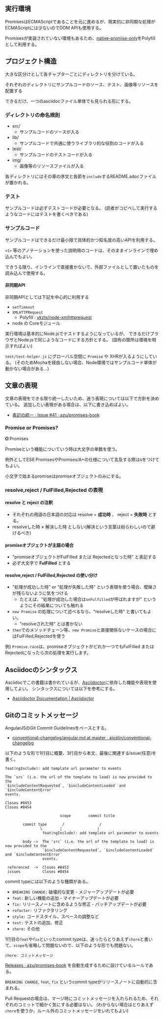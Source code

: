 ## 実行環境

PromisesはECMAScriptであることを元に進めるが、現実的に非同期な処理がECMAScriptには少ないのでDOM APIも使用する。

Promisesが実装されていない環境もあるため、[native-promise-only](https://github.com/getify/native-promise-only/ "native-promise-only")をPolyfillとして利用する。

## プロジェクト構造

大きな区分けとして各チャプターごとにディレクトリを分けている。

それぞれのディレクトリにサンプルコードのソース、テスト、画像等リソースを配置する

できるだけ、一つのasciidocファイル単体でも見られる形にする。

### ディレクトリの命名規則

* src/
    * サンプルコードのソースが入る
* lib/
    * サンプルコードで共通に使うライブラリ的な役割のコードが入る
* test/
    * サンプルコードのテストコードが入る
* img/
    * 画像等のリソースファイルが入る

各ディレクトリにはその章の序文と各節を`include`するREADME.adocファイルが置かれる。

### テスト

サンプルコードは必ずテストコードが必要となる。
(読者がコピペして実行するようなコードにはテストを書くべきである)


### サンプルコード

サンプルコードはできるだけ最小限で具体的かつ知名度の高いAPIを利用する。

`<1>` 等のアノテーションを使った説明用のコードは、そのままインラインで埋め込んでもよい。

できうる限り、インラインで直接書かないで、外部ファイルとして置いたものを読み込んで使用する。

#### 非同期API

非同期APIとしては下記を中心的に利用する

* `setTimeout`
* `XMLHTTPRequest`
    * Polyfill : [ykzts/node-xmlhttprequest](https://github.com/ykzts/node-xmlhttprequest "ykzts/node-xmlhttprequest")
* node の Coreモジュール


実行環境は基本的にNode.jsでテストするようになっているが、
できるだけブラウザとNode.jsで同じようなコードにする方針とする。
(固有の箇所は環境を明示すればよい)

`test/test-helper.js` にグローバル空間に `Promise` や XHRが入るようにしている。
(そのためMochaを経由しない場合、Node環境ではサンプルコード単体が動かない場合がある…)

## 文章の表現

文章の表現をできる限り統一したいため、迷う表現については以下で方針を決めている。
追加したい表現がある場合は、以下に書き込めばよい。

- [表記の統一 · Issue #41 · azu/promises-book](https://github.com/azu/promises-book/issues/41 "表記の統一 · Issue #41 · azu/promises-book")

### Promise or Promises?

:negative_squared_cross_mark: Promises

Promiseという機能についていう時は大文字の単数を使う。

例外としてES6 PromisesやPromises/A+の仕様について言及する際はsをつけてもよい。

小文字で始まるpromiseはpromiseオブジェクトのみにする。

### resolve,reject / FulFilled,Rejected の表現

#### resolve と reject の注釈

* それぞれの用語の日本語の対応は resolve = **成功時** 、 reject =  **失敗時** とする。
* resolveした時 ≠ 解決した時 としない(解決という言葉は紛らわしいので避けるべき)

#### promiseオブジェクトが主語の場合

* "promiseオブジェクトがFulFilled または Rejectedとなった時" と表記する
* 必ず大文字で **FulFilled** とする

#### resolve,reject / FulFilled,Rejected の使い分け

* "処理が成功した時" or "処理が失敗した時" という表現を使う場合、曖昧さが残らないように気をつける
    * たとえば、"処理が成功した場合は`onFulfilled`が呼ばれますが" というようにその結果についても触れる
* `new Promise` の処理について述べるなら、"resolveした時" と書いてもよい。
    * "resolveされた時" とは書かない
* `then`でのメソッドチェーン等、`new Promise`と直接関係ないケースの場合にはFulFilled,Rejectedを使う

例) `Promise.race`は、promiseオブジェクトがどれか一つでもFulFilled または Rejectedになったら次の処理を実行します。

## Asciidocのシンタックス

Asciidocでこの書籍は書かれているが、[Asciidoctor](http://asciidoctor.org/ "Asciidoctor")に依存した機能や表現を使用してよい。
シンタックスについては以下を参考にする。

- [Asciidoctor Documentation | Asciidoctor](http://asciidoctor.org/docs/ "Asciidoctor Documentation | Asciidoctor")

## Gitのコミットメッセージ

AngularJSのGit Commit Guidelinesをベースとする。

- [conventional-changelog/angular.md at master · ajoslin/conventional-changelog](https://github.com/ajoslin/conventional-changelog/blob/master/conventions/angular.md "conventional-changelog/angular.md at master · ajoslin/conventional-changelog")

以下のような形で1行目に概要、3行目から本文、最後に関連するIssue(任意)を書く。

```
feat(ngInclude): add template url parameter to events

The `src` (i.e. the url of the template to load) is now provided to the
`$includeContentRequested`, `$includeContentLoaded` and `$includeContentError`
events.

Closes #8453
Closes #8454
```


```
                         scope        commit title

        commit type       /                /      
                \        |                |
                 feat(ngInclude): add template url parameter to events

        body ->  The 'src` (i.e. the url of the template to load) is now provided to the
                 `$includeContentRequested`, `$includeContentLoaded` and `$includeContentError`
                 events.

 referenced  ->  Closes #8453
 issues          Closes #8454
```

commit typeには以下のような種類がある。

- `BREAKING CHANGE:` 破壊的な変更 - メジャーアップデートが必要
- `feat:` 新しい機能の追加 - マイナーアップデートが必要
- `fix:` リリースノートに含めるような修正 - パッチアップデートが必要
- `refactor:` リファクタリング
- `style:` コードスタイル、スペースの調整など
- `test:` テストの追加、修正
- `chore:` その他

1行目の`feat`や`fix`といったcommit typeは、迷ったらとりあえず`chore`と書いて、`scope`も省略して問題ないので、以下のような形でも問題ない。

```
chore: コミットメッセージ
```


[Releases · azu/promises-book](https://github.com/azu/promises-book/releases "Releases · azu/promises-book") を自動生成するために設けているルールである。

`BREAKING CHANGE`, `feat`, `fix` というcommit typeがリリースノートに自動的に含まれる。

Pull Requestの場合は、マージ時にコミットメッセージを入れられるため、それぞれのコミットで細かく気にする必要はない。
(わからない場合はとりあえず`chore`を使うか、ルール外のコミットメッセージをいれてもよい)

